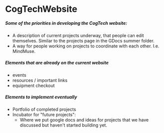 CogTechWebsite
==============


##### Some of the priorities in developing the CogTech website:

* A description of current projects underway, that people can edit themselves. Similar to the projects page in the GDocs summer folder. 
* A way for people working on projects to coordinate with each other. I.e. MindMuse.  


##### Elements that are already on the current website

* events
* resources / important links
* equipment checkout


##### Elements to implement eventually
* Portfolio of completed projects
* Incubator for "future projects":
	* Where we put google docs and ideas for projects that we have discussed but haven't started building yet. 

 